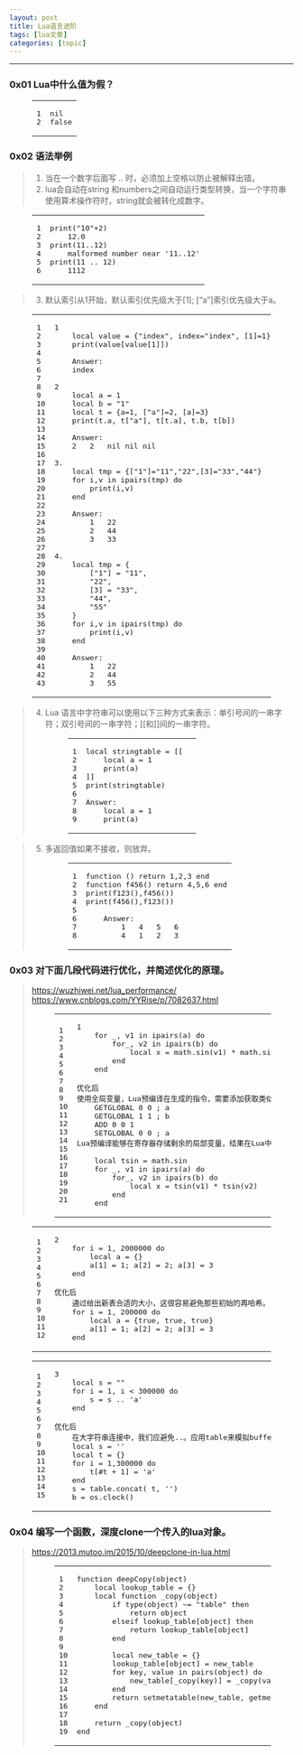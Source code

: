 ```yaml
---
layout: post
title: Lua语言进阶 
tags: [lua文章]
categories: [topic]
---
```

<hr/>
<h3 id="0x01-Lua中什么值为假？"><a href="#0x01-Lua中什么值为假？" class="headerlink" title="0x01 Lua中什么值为假？"></a>0x01 Lua中什么值为假？</h3><figure class="highlight lua"><table><tbody><tr><td class="gutter"><pre><span class="line">1</span><br/><span class="line">2</span><br/></pre></td><td class="code"><pre><span class="line"><span class="literal">nil</span></span><br/><span class="line"><span class="literal">false</span></span><br/></pre></td></tr></tbody></table></figure>
<h3 id="0x02-语法举例"><a href="#0x02-语法举例" class="headerlink" title="0x02 语法举例"></a>0x02 语法举例</h3><blockquote>
<ol>
<li>当在一个数字后面写 .. 时，必须加上空格以防止被解释出错。</li>
<li>lua会自动在string 和numbers之间自动运行类型转换，当一个字符串使用算术操作符时，string就会被转化成数字。</li>
</ol>
</blockquote>
<figure class="highlight lua"><table><tbody><tr><td class="gutter"><pre><span class="line">1</span><br/><span class="line">2</span><br/><span class="line">3</span><br/><span class="line">4</span><br/><span class="line">5</span><br/><span class="line">6</span><br/></pre></td><td class="code"><pre><span class="line"><span class="built_in">print</span>(<span class="string">&#34;10&#34;</span>+<span class="number">2</span>)  </span><br/><span class="line">    <span class="number">12.0</span></span><br/><span class="line"><span class="built_in">print</span>(<span class="number">11.</span><span class="number">.12</span>)  </span><br/><span class="line">    malformed number near <span class="string">&#39;11..12&#39;</span></span><br/><span class="line"><span class="built_in">print</span>(<span class="number">11</span> .. <span class="number">12</span>)</span><br/><span class="line">    <span class="number">1112</span></span><br/></pre></td></tr></tbody></table></figure>
<blockquote>
<ol start="3">
<li>默认索引从1开始，默认索引优先级大于[1]; [“a”]索引优先级大于a。</li>
</ol>
</blockquote>
<figure class="highlight lua"><table><tbody><tr><td class="gutter"><pre><span class="line">1</span><br/><span class="line">2</span><br/><span class="line">3</span><br/><span class="line">4</span><br/><span class="line">5</span><br/><span class="line">6</span><br/><span class="line">7</span><br/><span class="line">8</span><br/><span class="line">9</span><br/><span class="line">10</span><br/><span class="line">11</span><br/><span class="line">12</span><br/><span class="line">13</span><br/><span class="line">14</span><br/><span class="line">15</span><br/><span class="line">16</span><br/><span class="line">17</span><br/><span class="line">18</span><br/><span class="line">19</span><br/><span class="line">20</span><br/><span class="line">21</span><br/><span class="line">22</span><br/><span class="line">23</span><br/><span class="line">24</span><br/><span class="line">25</span><br/><span class="line">26</span><br/><span class="line">27</span><br/><span class="line">28</span><br/><span class="line">29</span><br/><span class="line">30</span><br/><span class="line">31</span><br/><span class="line">32</span><br/><span class="line">33</span><br/><span class="line">34</span><br/><span class="line">35</span><br/><span class="line">36</span><br/><span class="line">37</span><br/><span class="line">38</span><br/><span class="line">39</span><br/><span class="line">40</span><br/><span class="line">41</span><br/><span class="line">42</span><br/><span class="line">43</span><br/></pre></td><td class="code"><pre><span class="line"><span class="number">1</span></span><br/><span class="line">    <span class="keyword">local</span> value = {<span class="string">&#34;index&#34;</span>, index=<span class="string">&#34;index&#34;</span>, [<span class="number">1</span>]=<span class="number">1</span>}</span><br/><span class="line">    <span class="built_in">print</span>(value[value[<span class="number">1</span>]])</span><br/><span class="line">    </span><br/><span class="line">    Answer:</span><br/><span class="line">    index</span><br/><span class="line"></span><br/><span class="line"><span class="number">2</span></span><br/><span class="line">    <span class="keyword">local</span> a = <span class="number">1</span>  </span><br/><span class="line">    <span class="keyword">local</span> b = <span class="string">&#34;1&#34;</span>  </span><br/><span class="line">    <span class="keyword">local</span> t = {a=<span class="number">1</span>, [<span class="string">&#34;a&#34;</span>]=<span class="number">2</span>, [a]=<span class="number">3</span>}  </span><br/><span class="line">    <span class="built_in">print</span>(t.a, t[<span class="string">&#34;a&#34;</span>], t[t.a], t.b, t[b])  </span><br/><span class="line">    </span><br/><span class="line">    Answer:</span><br/><span class="line">    <span class="number">2</span>   <span class="number">2</span>   <span class="literal">nil</span> <span class="literal">nil</span> <span class="literal">nil</span></span><br/><span class="line"></span><br/><span class="line"><span class="number">3.</span></span><br/><span class="line">    <span class="keyword">local</span> tmp = {[<span class="string">&#34;1&#34;</span>]=<span class="string">&#34;11&#34;</span>,<span class="string">&#34;22&#34;</span>,[<span class="number">3</span>]=<span class="string">&#34;33&#34;</span>,<span class="string">&#34;44&#34;</span>}</span><br/><span class="line">    <span class="keyword">for</span> i,v <span class="keyword">in</span> <span class="built_in">ipairs</span>(tmp) <span class="keyword">do</span></span><br/><span class="line">        <span class="built_in">print</span>(i,v)</span><br/><span class="line">    <span class="keyword">end</span></span><br/><span class="line">    </span><br/><span class="line">    Answer:</span><br/><span class="line">        <span class="number">1</span>   <span class="number">22</span></span><br/><span class="line">        <span class="number">2</span>   <span class="number">44</span></span><br/><span class="line">        <span class="number">3</span>   <span class="number">33</span></span><br/><span class="line"></span><br/><span class="line"><span class="number">4.</span></span><br/><span class="line">    <span class="keyword">local</span> tmp = {</span><br/><span class="line">        [<span class="string">&#34;1&#34;</span>] = <span class="string">&#34;11&#34;</span>,</span><br/><span class="line">        <span class="string">&#34;22&#34;</span>,</span><br/><span class="line">        [<span class="number">3</span>] = <span class="string">&#34;33&#34;</span>,</span><br/><span class="line">        <span class="string">&#34;44&#34;</span>,</span><br/><span class="line">        <span class="string">&#34;55&#34;</span></span><br/><span class="line">    }  </span><br/><span class="line">    <span class="keyword">for</span> i,v <span class="keyword">in</span> <span class="built_in">ipairs</span>(tmp) <span class="keyword">do</span></span><br/><span class="line">        <span class="built_in">print</span>(i,v)</span><br/><span class="line">    <span class="keyword">end</span></span><br/><span class="line">    </span><br/><span class="line">    Answer:</span><br/><span class="line">        <span class="number">1</span>   <span class="number">22</span></span><br/><span class="line">        <span class="number">2</span>   <span class="number">44</span></span><br/><span class="line">        <span class="number">3</span>   <span class="number">55</span></span><br/></pre></td></tr></tbody></table></figure>
<blockquote>
<ol start="4">
<li>Lua 语言中字符串可以使用以下三种方式来表示：单引号间的一串字符；双引号间的一串字符；[[和]]间的一串字符。<figure class="highlight lua"><table><tbody><tr><td class="gutter"><pre><span class="line">1</span><br/><span class="line">2</span><br/><span class="line">3</span><br/><span class="line">4</span><br/><span class="line">5</span><br/><span class="line">6</span><br/><span class="line">7</span><br/><span class="line">8</span><br/><span class="line">9</span><br/></pre></td><td class="code"><pre><span class="line"><span class="keyword">local</span> stringtable = <span class="string">[[  </span></span><br/><span class="line"><span class="string">    local a = 1  </span></span><br/><span class="line"><span class="string">    print(a)  </span></span><br/><span class="line"><span class="string">]]</span>  </span><br/><span class="line"><span class="built_in">print</span>(stringtable)  </span><br/><span class="line"></span><br/><span class="line">Answer:</span><br/><span class="line">    <span class="keyword">local</span> a = <span class="number">1</span></span><br/><span class="line">    <span class="built_in">print</span>(a)</span><br/></pre></td></tr></tbody></table></figure>
</li>
</ol>
</blockquote>
<blockquote>
<ol start="5">
<li>多返回值如果不接收，则放弃。<figure class="highlight lua"><table><tbody><tr><td class="gutter"><pre><span class="line">1</span><br/><span class="line">2</span><br/><span class="line">3</span><br/><span class="line">4</span><br/><span class="line">5</span><br/><span class="line">6</span><br/><span class="line">7</span><br/><span class="line">8</span><br/></pre></td><td class="code"><pre><span class="line"><span class="function"><span class="keyword">function</span> <span class="params">()</span></span> <span class="keyword">return</span> <span class="number">1</span>,<span class="number">2</span>,<span class="number">3</span> <span class="keyword">end</span></span><br/><span class="line"><span class="function"><span class="keyword">function</span> <span class="title">f456</span><span class="params">()</span></span> <span class="keyword">return</span> <span class="number">4</span>,<span class="number">5</span>,<span class="number">6</span> <span class="keyword">end</span></span><br/><span class="line"><span class="built_in">print</span>(f123(),f456())</span><br/><span class="line"><span class="built_in">print</span>(f456(),f123())</span><br/><span class="line">    </span><br/><span class="line">    Answer:</span><br/><span class="line">        <span class="number">1</span>   <span class="number">4</span>   <span class="number">5</span>   <span class="number">6</span></span><br/><span class="line">        <span class="number">4</span>   <span class="number">1</span>   <span class="number">2</span>   <span class="number">3</span></span><br/></pre></td></tr></tbody></table></figure>
</li>
</ol>
</blockquote>
<h3 id="0x03-对下面几段代码进行优化，并简述优化的原理。"><a href="#0x03-对下面几段代码进行优化，并简述优化的原理。" class="headerlink" title="0x03 对下面几段代码进行优化，并简述优化的原理。"></a>0x03 对下面几段代码进行优化，并简述优化的原理。</h3><blockquote>
<p><a href="https://wuzhiwei.net/lua_performance/" target="_blank" rel="noopener noreferrer">https://wuzhiwei.net/lua_performance/</a><br/><a href="https://www.cnblogs.com/YYRise/p/7082637.html" target="_blank" rel="noopener noreferrer">https://www.cnblogs.com/YYRise/p/7082637.html</a><br/></p><figure class="highlight plain"><table><tbody><tr><td class="gutter"><pre><span class="line">1</span><br/><span class="line">2</span><br/><span class="line">3</span><br/><span class="line">4</span><br/><span class="line">5</span><br/><span class="line">6</span><br/><span class="line">7</span><br/><span class="line">8</span><br/><span class="line">9</span><br/><span class="line">10</span><br/><span class="line">11</span><br/><span class="line">12</span><br/><span class="line">13</span><br/><span class="line">14</span><br/><span class="line">15</span><br/><span class="line">16</span><br/><span class="line">17</span><br/><span class="line">18</span><br/><span class="line">19</span><br/><span class="line">20</span><br/><span class="line">21</span><br/></pre></td><td class="code"><pre><span class="line">1</span><br/><span class="line">    for _, v1 in ipairs(a) do</span><br/><span class="line">        for_, v2 in ipairs(b) do</span><br/><span class="line">            local x = math.sin(v1) * math.sin(v2)</span><br/><span class="line">        end</span><br/><span class="line">    end</span><br/><span class="line"></span><br/><span class="line">优化后</span><br/><span class="line">使用全局变量，Lua预编译在生成的指令，需要添加获取类似以下代码：</span><br/><span class="line">    GETGLOBAL 0 0 ; a</span><br/><span class="line">    GETGLOBAL 1 1 ; b</span><br/><span class="line">    ADD 0 0 1</span><br/><span class="line">    SETGLOBAL 0 0 ; a</span><br/><span class="line">Lua预编译能够在寄存器存储剩余的局部变量，结果在Lua中访问局部变量非常快。</span><br/><span class="line"></span><br/><span class="line">    local tsin = math.sin</span><br/><span class="line">    for _, v1 in ipairs(a) do</span><br/><span class="line">        for_, v2 in ipairs(b) do</span><br/><span class="line">            local x = tsin(v1) * tsin(v2)</span><br/><span class="line">        end</span><br/><span class="line">    end</span><br/></pre></td></tr></tbody></table></figure><p></p>
</blockquote>
<figure class="highlight lua"><table><tbody><tr><td class="gutter"><pre><span class="line">1</span><br/><span class="line">2</span><br/><span class="line">3</span><br/><span class="line">4</span><br/><span class="line">5</span><br/><span class="line">6</span><br/><span class="line">7</span><br/><span class="line">8</span><br/><span class="line">9</span><br/><span class="line">10</span><br/><span class="line">11</span><br/><span class="line">12</span><br/></pre></td><td class="code"><pre><span class="line"><span class="number">2</span></span><br/><span class="line">    <span class="keyword">for</span> i = <span class="number">1</span>, <span class="number">2000000</span> <span class="keyword">do</span> </span><br/><span class="line">        <span class="keyword">local</span> a = {}</span><br/><span class="line">        a[<span class="number">1</span>] = <span class="number">1</span>; a[<span class="number">2</span>] = <span class="number">2</span>; a[<span class="number">3</span>] = <span class="number">3</span></span><br/><span class="line">    <span class="keyword">end</span></span><br/><span class="line">    </span><br/><span class="line">优化后</span><br/><span class="line">    通过给出新表合适的大小，这很容易避免那些初始的再哈希。</span><br/><span class="line">    <span class="keyword">for</span> i = <span class="number">1</span>, <span class="number">200000</span> <span class="keyword">do</span></span><br/><span class="line">        <span class="keyword">local</span> a = {<span class="literal">true</span>, <span class="literal">true</span>, <span class="literal">true</span>}</span><br/><span class="line">        a[<span class="number">1</span>] = <span class="number">1</span>; a[<span class="number">2</span>] = <span class="number">2</span>; a[<span class="number">3</span>] = <span class="number">3</span></span><br/><span class="line">    <span class="keyword">end</span></span><br/></pre></td></tr></tbody></table></figure>
<figure class="highlight lua"><table><tbody><tr><td class="gutter"><pre><span class="line">1</span><br/><span class="line">2</span><br/><span class="line">3</span><br/><span class="line">4</span><br/><span class="line">5</span><br/><span class="line">6</span><br/><span class="line">7</span><br/><span class="line">8</span><br/><span class="line">9</span><br/><span class="line">10</span><br/><span class="line">11</span><br/><span class="line">12</span><br/><span class="line">13</span><br/><span class="line">14</span><br/><span class="line">15</span><br/></pre></td><td class="code"><pre><span class="line"><span class="number">3</span></span><br/><span class="line">    <span class="keyword">local</span> s = <span class="string">&#34;&#34;</span></span><br/><span class="line">    <span class="keyword">for</span> i = <span class="number">1</span>, i &lt; <span class="number">300000</span> <span class="keyword">do</span> </span><br/><span class="line">        s = s .. <span class="string">&#39;a&#39;</span></span><br/><span class="line">    <span class="keyword">end</span></span><br/><span class="line">    </span><br/><span class="line">优化后</span><br/><span class="line">    在大字符串连接中，我们应避免..。应用<span class="built_in">table</span>来模拟buffer，然后<span class="built_in">concat</span>得到最终字符串。</span><br/><span class="line">    <span class="keyword">local</span> s = <span class="string">&#39;&#39;</span></span><br/><span class="line">    <span class="keyword">local</span> t = {}</span><br/><span class="line">    <span class="keyword">for</span> i = <span class="number">1</span>,<span class="number">300000</span> <span class="keyword">do</span></span><br/><span class="line">        t[#t + <span class="number">1</span>] = <span class="string">&#39;a&#39;</span></span><br/><span class="line">    <span class="keyword">end</span></span><br/><span class="line">    s = <span class="built_in">table</span>.<span class="built_in">concat</span>( t, <span class="string">&#39;&#39;</span>)</span><br/><span class="line">    b = <span class="built_in">os</span>.<span class="built_in">clock</span>()</span><br/></pre></td></tr></tbody></table></figure>
<h3 id="0x04-编写一个函数，深度clone一个传入的lua对象。"><a href="#0x04-编写一个函数，深度clone一个传入的lua对象。" class="headerlink" title="0x04 编写一个函数，深度clone一个传入的lua对象。"></a>0x04 编写一个函数，深度clone一个传入的lua对象。</h3><blockquote>
<p><a href="https://2013.mutoo.im/2015/10/deepclone-in-lua.html" target="_blank" rel="noopener noreferrer">https://2013.mutoo.im/2015/10/deepclone-in-lua.html</a><br/></p><figure class="highlight lua"><table><tbody><tr><td class="gutter"><pre><span class="line">1</span><br/><span class="line">2</span><br/><span class="line">3</span><br/><span class="line">4</span><br/><span class="line">5</span><br/><span class="line">6</span><br/><span class="line">7</span><br/><span class="line">8</span><br/><span class="line">9</span><br/><span class="line">10</span><br/><span class="line">11</span><br/><span class="line">12</span><br/><span class="line">13</span><br/><span class="line">14</span><br/><span class="line">15</span><br/><span class="line">16</span><br/><span class="line">17</span><br/><span class="line">18</span><br/><span class="line">19</span><br/></pre></td><td class="code"><pre><span class="line"><span class="function"><span class="keyword">function</span> <span class="title">deepCopy</span><span class="params">(object)</span></span></span><br/><span class="line">    <span class="keyword">local</span> lookup_table = {}</span><br/><span class="line">    <span class="keyword">local</span> <span class="function"><span class="keyword">function</span> <span class="title">_copy</span><span class="params">(object)</span></span></span><br/><span class="line">        <span class="keyword">if</span> <span class="built_in">type</span>(object) ~= <span class="string">&#34;table&#34;</span> <span class="keyword">then</span></span><br/><span class="line">            <span class="keyword">return</span> object</span><br/><span class="line">        <span class="keyword">elseif</span> lookup_table[object] <span class="keyword">then</span></span><br/><span class="line">            <span class="keyword">return</span> lookup_table[object]</span><br/><span class="line">        <span class="keyword">end</span></span><br/><span class="line"></span><br/><span class="line">        <span class="keyword">local</span> new_table = {}</span><br/><span class="line">        lookup_table[object] = new_table</span><br/><span class="line">        <span class="keyword">for</span> key, value <span class="keyword">in</span> <span class="built_in">pairs</span>(object) <span class="keyword">do</span></span><br/><span class="line">            new_table[_copy(key)] = _copy(value)</span><br/><span class="line">        <span class="keyword">end</span></span><br/><span class="line">        <span class="keyword">return</span> <span class="built_in">setmetatable</span>(new_table, <span class="built_in">getmetatable</span>(object))</span><br/><span class="line">    <span class="keyword">end</span></span><br/><span class="line"></span><br/><span class="line">    <span class="keyword">return</span> _copy(object)</span><br/><span class="line"><span class="keyword">end</span></span><br/></pre></td></tr></tbody></table></figure><p></p>
</blockquote>